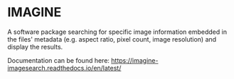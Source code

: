 # IMAGINE
A software package searching for specific image information embedded in the files' metadata (e.g. aspect ratio, pixel count, image resolution) and display the results.

Documentation can be found here: https://imagine-imagesearch.readthedocs.io/en/latest/
